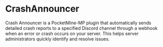# CrashAnnouncer
Crash Announcer is a PocketMine-MP plugin that automatically sends detailed crash reports to a specified Discord channel through a webhook when an error or crash occurs on your server. This helps server administrators quickly identify and resolve issues.
